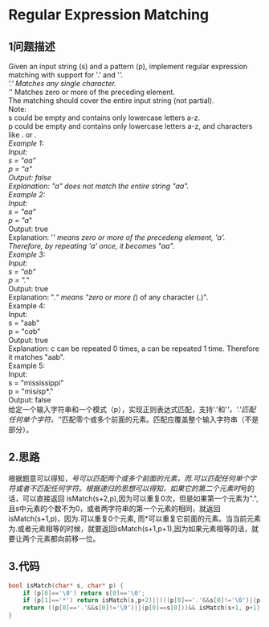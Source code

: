 Regular Expression Matching
===

1问题描述
---

Given an input string (s) and a pattern (p), implement regular expression matching with support for '.' and '*'.<br>
'.' Matches any single character.<br>
'*' Matches zero or more of the preceding element.<br>
The matching should cover the entire input string (not partial).<br>
Note:<br>
s could be empty and contains only lowercase letters a-z.<br>
p could be empty and contains only lowercase letters a-z, and characters like . or *.<br>
Example 1:<br>
Input:<br>
s = "aa"<br>
p = "a"<br>
Output: false<br>
Explanation: "a" does not match the entire string "aa".<br>
Example 2:<br>
Input:<br>
s = "aa"<br>
p = "a*"<br>
Output: true<br>
Explanation: '*' means zero or more of the precedeng element, 'a'. Therefore, by repeating 'a' once, it becomes "aa".<br>
Example 3:<br>
Input:<br>
s = "ab"<br>
p = ".*"<br>
Output: true<br>
Explanation: ".*" means "zero or more (*) of any character (.)".<br>
Example 4:<br>
Input:<br>
s = "aab"<br>
p = "c*a*b"<br>
Output: true<br>
Explanation: c can be repeated 0 times, a can be repeated 1 time. Therefore it matches "aab".<br>
Example 5:<br>
Input:<br>
s = "mississippi"<br>
p = "mis*is*p*."<br>
Output: false<br>
给定一个输入字符串和一个模式（p），实现正则表达式匹配，支持'.'和'*'。'.'匹配任何单个字符。'*'匹配零个或多个前面的元素。匹配应覆盖整个输入字符串（不是部分）。

2.思路
---

根据题意可以得知，*号可以匹配两个或多个前面的元素，而.可以匹配任何单个字符或者不匹配任何字符。根据递归的思想可以得知，如果它的第二个元素时*号的话，可以直接返回
isMatch(s+2,p),因为可以重复0次，但是如果第一个元素为".",且s中元素的个数不为0，或者两字符串的第一个元素的相同，就返回isMatch(s+1,p)，因为.可以重复0个元素,
而*可以重复它前面的元素。当当前元素为.或者元素相等的时候，就要返回isMatch(s+1,p+1),因为如果元素相等的话，就要让两个元素都向前移一位。

3.代码
---

```c
bool isMatch(char* s, char* p) {
    if (p[0]=='\0') return s[0]=='\0';
    if (p[1]=='*') return isMatch(s,p+2)||(((p[0]=='.'&&s[0]!='\0')||p[0]==s[0])&& isMatch(s+1, p));
    return ((p[0]=='.'&&s[0]!='\0')||(p[0]==s[0]))&& isMatch(s+1, p+1);
}
```
